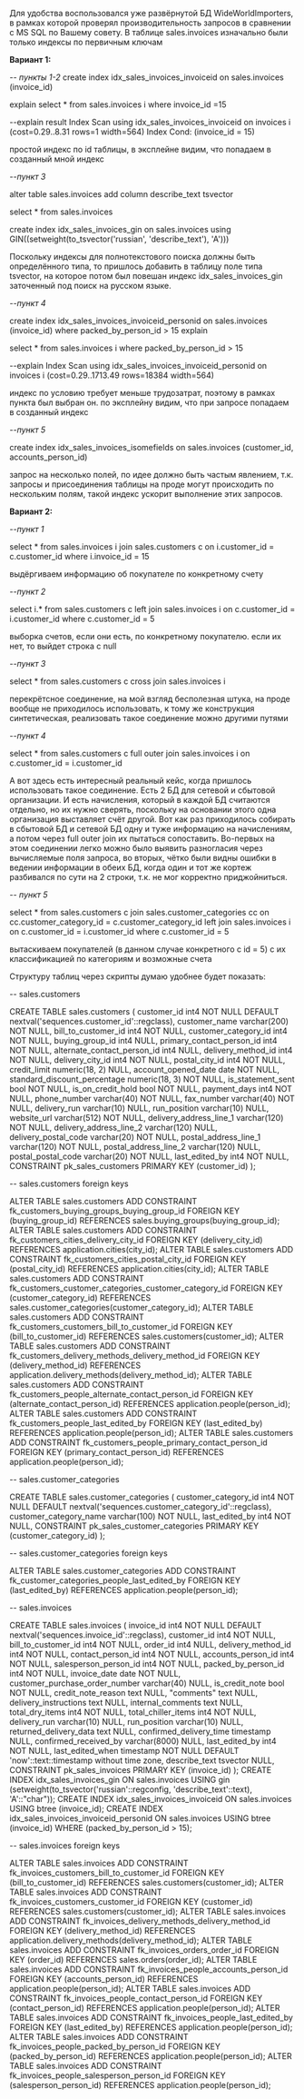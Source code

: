 Для удобства воспользовался уже развёрнутой БД WideWorldImporters, в рамках которой проверял производительность запросов в сравнении с MS SQL по Вашему совету. В таблице sales.invoices изначально были только индексы по первичным ключам

**Вариант 1:**

*-- пункты 1-2*
create index idx_sales_invoices_invoiceid on sales.invoices (invoice_id)

explain 
select * from sales.invoices i 
where invoice_id  =15 

--explain result
Index Scan using idx_sales_invoices_invoiceid on invoices i  (cost=0.29..8.31 rows=1 width=564)
  Index Cond: (invoice_id = 15)

простой индекс по id таблицы, в эксплейне видим, что попадаем в созданный мной индекс

*--пункт 3*

alter table sales.invoices add column describe_text tsvector

select * from sales.invoices

create index idx_sales_invoices_gin on sales.invoices 
using GIN((setweight(to_tsvector('russian', 'describe_text'), 'A')))

Поскольку индексы для полнотекстового поиска должны быть определённого типа, то пришлось добавить в таблицу поле типа tsvector, на которое потом был повешан индекс idx_sales_invoices_gin заточенный под поиск на русском языке.

*--пункт 4*

create index idx_sales_invoices_invoiceid_personid on sales.invoices (invoice_id)
where packed_by_person_id  > 15
explain

select * from sales.invoices i  where packed_by_person_id  > 15

--explain
Index Scan using idx_sales_invoices_invoiceid_personid on invoices i  (cost=0.29..1713.49 rows=18384 width=564)

индекс по условию требует меньше трудозатрат, поэтому в рамках пункта был выбран он. по эксплейну видим, что при запросе попадаем в созданный индекс

*--пункт 5*

create index idx_sales_invoices_isomefields 
on sales.invoices (customer_id, accounts_person_id)

запрос на несколько полей, по идее должно быть частым явлением, т.к. запросы и присоединения таблицы на проде могут происходить по нескольким полям, такой индекс ускорит выполнение этих запросов.



**Вариант 2:**

*--пункт 1*

select * from sales.invoices i 
join sales.customers c on i.customer_id  = c.customer_id 
where i.invoice_id  = 15

выдёргиваем информацию об покупателе по конкретному счету

*--пункт 2*

select i.* from sales.customers c 
left join sales.invoices i on c.customer_id  = i.customer_id 
where c.customer_id  = 5

выборка счетов, если они есть, по конкретному покупателю. если их нет, то выйдет строка с null

*--пункт 3*

select * from sales.customers c 
cross join sales.invoices i

перекрётсное соединение, на мой взгляд бесполезная штука, на проде вообще не приходилось использовать, к тому же конструкция синтетическая, реализовать такое соединение можно другими путями

*--пункт 4*

select * from sales.customers c 
full outer join sales.invoices i on c.customer_id  = i.customer_id 

А вот здесь есть интересный реальный кейс, когда пришлось использовать такое соединение. Есть 2 БД для сетевой и сбытовой организации. И есть начисления, который в каждой БД считаются отдельно, но их нужно сверять, поскольку на основании этого одна организация выставляет счёт другой. Вот как раз приходилось собирать в сбытовой БД и сетевой БД одну и туже информацию на начислениям, а потом через full outer join их пытаться сопоставить. Во-первых на этом соединении легко можно было выявить разногласия через вычисляемые поля запроса, во вторых, чётко были видны ошибки в ведении информации в обеих БД, когда один и тот же кортеж разбивался по сути на 2 строки, т.к. не мог корректно приджойниться.

*-- пункт 5*

select * from sales.customers c 
join sales.customer_categories cc 
	on cc.customer_category_id  = c.customer_category_id 
left join sales.invoices i on c.customer_id  = i.customer_id 
where c.customer_id  = 5

вытаскиваем покупателей (в данном случае конкретного с id = 5) с их классификацией по категориям и возможные счета



Структуру таблиц через скрипты думаю удобнее будет показать:

-- sales.customers 

CREATE TABLE sales.customers (
	customer_id int4 NOT NULL DEFAULT nextval('sequences.customer_id'::regclass),
	customer_name varchar(200) NOT NULL,
	bill_to_customer_id int4 NOT NULL,
	customer_category_id int4 NOT NULL,
	buying_group_id int4 NULL,
	primary_contact_person_id int4 NOT NULL,
	alternate_contact_person_id int4 NULL,
	delivery_method_id int4 NOT NULL,
	delivery_city_id int4 NOT NULL,
	postal_city_id int4 NOT NULL,
	credit_limit numeric(18, 2) NULL,
	account_opened_date date NOT NULL,
	standard_discount_percentage numeric(18, 3) NOT NULL,
	is_statement_sent bool NOT NULL,
	is_on_credit_hold bool NOT NULL,
	payment_days int4 NOT NULL,
	phone_number varchar(40) NOT NULL,
	fax_number varchar(40) NOT NULL,
	delivery_run varchar(10) NULL,
	run_position varchar(10) NULL,
	website_url varchar(512) NOT NULL,
	delivery_address_line_1 varchar(120) NOT NULL,
	delivery_address_line_2 varchar(120) NULL,
	delivery_postal_code varchar(20) NOT NULL,
	postal_address_line_1 varchar(120) NOT NULL,
	postal_address_line_2 varchar(120) NULL,
	postal_postal_code varchar(20) NOT NULL,
	last_edited_by int4 NOT NULL,
	CONSTRAINT pk_sales_customers PRIMARY KEY (customer_id)
);

-- sales.customers foreign keys

ALTER TABLE sales.customers ADD CONSTRAINT fk_customers_buying_groups_buying_group_id FOREIGN KEY (buying_group_id) REFERENCES sales.buying_groups(buying_group_id);
ALTER TABLE sales.customers ADD CONSTRAINT fk_customers_cities_delivery_city_id FOREIGN KEY (delivery_city_id) REFERENCES application.cities(city_id);
ALTER TABLE sales.customers ADD CONSTRAINT fk_customers_cities_postal_city_id FOREIGN KEY (postal_city_id) REFERENCES application.cities(city_id);
ALTER TABLE sales.customers ADD CONSTRAINT fk_customers_customer_categories_customer_category_id FOREIGN KEY (customer_category_id) REFERENCES sales.customer_categories(customer_category_id);
ALTER TABLE sales.customers ADD CONSTRAINT fk_customers_customers_bill_to_customer_id FOREIGN KEY (bill_to_customer_id) REFERENCES sales.customers(customer_id);
ALTER TABLE sales.customers ADD CONSTRAINT fk_customers_delivery_methods_delivery_method_id FOREIGN KEY (delivery_method_id) REFERENCES application.delivery_methods(delivery_method_id);
ALTER TABLE sales.customers ADD CONSTRAINT fk_customers_people_alternate_contact_person_id FOREIGN KEY (alternate_contact_person_id) REFERENCES application.people(person_id);
ALTER TABLE sales.customers ADD CONSTRAINT fk_customers_people_last_edited_by FOREIGN KEY (last_edited_by) REFERENCES application.people(person_id);
ALTER TABLE sales.customers ADD CONSTRAINT fk_customers_people_primary_contact_person_id FOREIGN KEY (primary_contact_person_id) REFERENCES application.people(person_id);



-- sales.customer_categories

CREATE TABLE sales.customer_categories (
	customer_category_id int4 NOT NULL DEFAULT nextval('sequences.customer_category_id'::regclass),
	customer_category_name varchar(100) NOT NULL,
	last_edited_by int4 NOT NULL,
	CONSTRAINT pk_sales_customer_categories PRIMARY KEY (customer_category_id)
);


-- sales.customer_categories foreign keys

ALTER TABLE sales.customer_categories ADD CONSTRAINT fk_customer_categories_people_last_edited_by FOREIGN KEY (last_edited_by) REFERENCES application.people(person_id);



-- sales.invoices

CREATE TABLE sales.invoices (
	invoice_id int4 NOT NULL DEFAULT nextval('sequences.invoice_id'::regclass),
	customer_id int4 NOT NULL,
	bill_to_customer_id int4 NOT NULL,
	order_id int4 NULL,
	delivery_method_id int4 NOT NULL,
	contact_person_id int4 NOT NULL,
	accounts_person_id int4 NOT NULL,
	salesperson_person_id int4 NOT NULL,
	packed_by_person_id int4 NOT NULL,
	invoice_date date NOT NULL,
	customer_purchase_order_number varchar(40) NULL,
	is_credit_note bool NOT NULL,
	credit_note_reason text NULL,
	"comments" text NULL,
	delivery_instructions text NULL,
	internal_comments text NULL,
	total_dry_items int4 NOT NULL,
	total_chiller_items int4 NOT NULL,
	delivery_run varchar(10) NULL,
	run_position varchar(10) NULL,
	returned_delivery_data text NULL,
	confirmed_delivery_time timestamp NULL,
	confirmed_received_by varchar(8000) NULL,
	last_edited_by int4 NOT NULL,
	last_edited_when timestamp NOT NULL DEFAULT 'now'::text::timestamp without time zone,
	describe_text tsvector NULL,
	CONSTRAINT pk_sales_invoices PRIMARY KEY (invoice_id)
);
CREATE INDEX idx_sales_invoices_gin ON sales.invoices USING gin (setweight(to_tsvector('russian'::regconfig, 'describe_text'::text), 'A'::"char"));
CREATE INDEX idx_sales_invoices_invoiceid ON sales.invoices USING btree (invoice_id);
CREATE INDEX idx_sales_invoices_invoiceid_personid ON sales.invoices USING btree (invoice_id) WHERE (packed_by_person_id > 15);


-- sales.invoices foreign keys

ALTER TABLE sales.invoices ADD CONSTRAINT fk_invoices_customers_bill_to_customer_id FOREIGN KEY (bill_to_customer_id) REFERENCES sales.customers(customer_id);
ALTER TABLE sales.invoices ADD CONSTRAINT fk_invoices_customers_customer_id FOREIGN KEY (customer_id) REFERENCES sales.customers(customer_id);
ALTER TABLE sales.invoices ADD CONSTRAINT fk_invoices_delivery_methods_delivery_method_id FOREIGN KEY (delivery_method_id) REFERENCES application.delivery_methods(delivery_method_id);
ALTER TABLE sales.invoices ADD CONSTRAINT fk_invoices_orders_order_id FOREIGN KEY (order_id) REFERENCES sales.orders(order_id);
ALTER TABLE sales.invoices ADD CONSTRAINT fk_invoices_people_accounts_person_id FOREIGN KEY (accounts_person_id) REFERENCES application.people(person_id);
ALTER TABLE sales.invoices ADD CONSTRAINT fk_invoices_people_contact_person_id FOREIGN KEY (contact_person_id) REFERENCES application.people(person_id);
ALTER TABLE sales.invoices ADD CONSTRAINT fk_invoices_people_last_edited_by FOREIGN KEY (last_edited_by) REFERENCES application.people(person_id);
ALTER TABLE sales.invoices ADD CONSTRAINT fk_invoices_people_packed_by_person_id FOREIGN KEY (packed_by_person_id) REFERENCES application.people(person_id);
ALTER TABLE sales.invoices ADD CONSTRAINT fk_invoices_people_salesperson_person_id FOREIGN KEY (salesperson_person_id) REFERENCES application.people(person_id);
